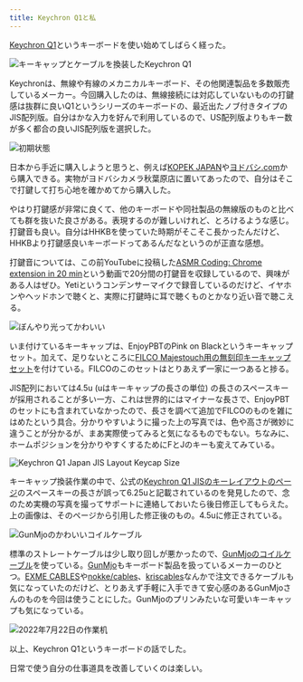 ```yaml
---
title: Keychron Q1と私
---
```

[Keychron Q1](https://www.keychron.com/products/keychron-q1-qmk-custom-mechanical-keyboard-japan-jis-layout)というキーボードを使い始めてしばらく経った。

![](https://lh3.googleusercontent.com/docs/ADP-6oFOutroSmbW0-5qTO8K2GV19KK2D3eZ0CVGCKuJzxJkAhTpTIu0V_91JxUrpIEK3wi2I9YlRXFGskwwGSyrvF5wuRIInMhCDUuS5IVOUPTeHWShaG0nJvV3r906hOGID0z87DPeOa1p_EkkIr8R0-1rz9xKnPW-mQt-SMC-WzRuKGwPB_FBFtjGYOwenokg2-B45hAHmqkIhgHlM8DLgIFp9m710Ney8fkiEE9GoPb-A_WqvbZeUJMoiw5C4U215VP5jiOpC7K8NQ19AFsBEPsLiY5ID9R9N86TP6o6iAjDoF4Dp9rfB12-6OYQpmsonXfqO-cx3JNT8cDdn4Fj6lJJXCBOQivc_OWRpTlkXDMdeebNPS8cOhVEKAeqaLippcCv2mJ7N-4_QD3QjPXoXPflib5caSbZGGAgWyMz28vUAZhEXurikJPBZlBy4Pej6FKm_3Loe7sRWD7icbaCMT-rscFD2CmTG-KRjL-gp9bjGUUXwLHsQU2SybkedT8lyU-NhHAIelHFb4O2ZGp2XXeTw6yXe0qzOea8Iuu1P3mflK-fep1ynyllWi_ipWLEYS4fzULbLWc1VC0tdxsZnnUvB3VnZ7XuAenG2WCIahgrbz-Id_K28ArQNeWM5DtLC4jwRrtMLUBULqNlHeUMDS6cH2jeAOPyP6WRuuutiAS9ZNn1crl1mRzcdAAMKSNIl_IEomtNk0QZz4bGYrTLrpWKm6h6myP8Olz5Tgnm-QgGMQlOOlWCAUvOfu7t5v_Es22aV1CLXO6LS5WIuNxXqocHTsx4Dxv1axBZsbd3XtOpkNpAdOi-0qxB-TH1d0eWREpiIdSvV2GtJzJbe5ZEKAM6zrBPDZ8OcMvp1YKvif5lRXr2KgfPvePiWpNsyQ0jZ4DEjbi67BFICrWG1nuDJMZyMeA7FPzJT9Cico9kPXOnCjtJfhSXfeMPFDzrPKKBiHM0bna47NlA2ZyN7FOEqk_aHY8mKTWXkCAgcQtmlAgQ0GPmxFZllG3sMQpTOwfjDg2OYUeSsUuKkzmP9xRRIe7DtnrOVAxKTzsM09TetCddRWbfFQijggdsw-zpEzAVoLXpw9Zokoo6GKSF-Ona4DY3H78VqCBUVUNVpu4kwiwgKkpFaGCAjQhwTT8YlhWKNJiPvkaD9qGml7-pU12R5XiPRbXg9i-XXMjtBUzwXiESu5WbuJfX52IHA49zSqnO83mF5Nc8FJxfKp4UA5uS70GvKCOPS-F0lEyxdExmG_cUy4-Dgw "キーキャップとケーブルを換装したKeychron Q1")

Keychronは、無線や有線のメカニカルキーボード、その他関連製品を多数販売しているメーカー。今回購入したのは、無線接続には対応していないものの打鍵感は抜群に良いQ1というシリーズのキーボードの、最近出たノブ付きタイプのJIS配列版。自分はかな入力を好んで利用しているので、US配列版よりもキー数が多く都合の良いJIS配列版を選択した。

![](https://lh3.googleusercontent.com/docs/ADP-6oEXtmR2U16sYIhVMB-wDszBEk-Ut2RA4T8ClkDezpEQkzevvwd6SSqWY0io8nW2UOINvmUvdgubFgcipfe8eyoYh2PDao9MWBEXK88ZIIsbn0rjZSIjRoZnES5B2QlwHqZUAJ6zDQxtd8is_ii1qQG7xr2x3ffW59dI_cg6FYiABUfB8_mf-P1keAPNysu-4afzfpndFQSDVMzD_Wzhl4Efn-zAvlIz9TVNx8T8fzVgNrvKVC6ITe0ot0d9BRGGCha6hqF9uiCqc-A3CzccjoOPMo613Q658DTwZYAB11XWcdhwifkr_iiZZyoYh7Rqci1EKw3C6cnGqn_uMSBvWipMDn21XRU_9SvTurCRGSpklIOdhtDPUAmYEgVrYg8kwbw5G_tbl_NpIRMUtJJxg1JmCoYs2tlggHMTAZ4CR1voAWVMDi2HfPCAXMyZ0l3S_OQaGA5cv7rQ362ncPBCd7ijIQXtQj_wu3aMVZrfl_7xOqTeid4H5Al9jCSYXA_1u-dim9IpnrjWpVhkoUNCuukJ5t65Us0dLBsmuk6S5iHqmnU0kkVJiEFZ7mHaEKEgL6ne6BwNpzyiP5ACSAUVzxk4lVsh_0FayF_ohQXX0aqrlz-OSjQL8-4GCahRbmTiNJxBXzXC4PIsTL512orcnPkDAyv0bLdu8NRHeNFRhjkDk-VMopNuAhOPH7JnAdKkgs--Z6QAD26GffPgEazpgf08OrkH4AnYbvHiLNfS-zGWwMK8zUavyrVwUfAro7EUZPhlKREB275HNzcuyqh7qQSBBtbZhywNQj9ywfHZ0VRR4TUu-nAQjDDZ-K1hyQT5kDaShlGIRIkgCOqRg4UaHXS2okgcicTZN1KbCvnraq1GUrDcfYXCtLVy4QjN60wFTjfuuMuZ6LMiHuAg6VDZXcFEPfDSUe3VfPZHQm69JRc8BqNX_kU-ZVPSGnP7E3VGiy-uriLqkeDd3VuRyn4rm1n9AEIyYlpY29NF5E_1fJGyJoxnIxvJZ5-bYHs1CMS7KN9mFz3qBJPXxIZ0-e1lu3kWKiytjw0RGUbKKeDWCW-GLKwi3r1Uz3hUPka1vTYWviWap1n3279DWNKoJCtMcO7ZghEJIZfr1yLgiL7HWN7svpSx3TkghiXo3psiIho7sblMuV7UxhO3ehKCqsHX8VO-GWRBAVDQruVBNTQz2GO4MpW4K5tBWoJUibUhhULDC_SwWYadk_F86l5eBDiMpaREsJEIPYCPdDLVHbPeyYzxK_DnVw "初期状態")

日本から手近に購入しようと思うと、例えば[KOPEK JAPAN](https://superkopek.jp/products/keychron-q1knob-us?variant=42638615904496)や[ヨドバシ.com](https://www.yodobashi.com/product/100000001007077436/)から購入できる。実物がヨドバシカメラ秋葉原店に置いてあったので、自分はそこで打鍵して打ち心地を確かめてから購入した。

やはり打鍵感が非常に良くて、他のキーボードや同社製品の無線版のものと比べても群を抜いた良さがある。表現するのが難しいけれど、とろけるような感じ。打鍵音も良い。自分はHHKBを使っていた時期がそこそこ長かったんだけど、HHKBより打鍵感良いキーボードってあるんだなというのが正直な感想。

打鍵音については、この前YouTubeに投稿した[ASMR Coding: Chrome extension in 20 min](https://www.youtube.com/watch?v=B5wdRcv-zQA&t=531s)という動画で20分間の打鍵音を収録しているので、興味がある人はぜひ。Yetiというコンデンサーマイクで録音しているのだけど、イヤホンやヘッドホンで聴くと、実際に打鍵時に耳で聴くものとかなり近い音で聴こえる。

![](https://lh3.googleusercontent.com/docs/ADP-6oHNpXZcMtILsa6NTAue-qtR5tde31jf9O9UufaYGRRWiOwdkCJM0ERcqOLWttcAZiVrVzfuxcTfU2dKLLc6BpcQbBQZmB2XgXXfE-e-8jqUDc2bWFgYVJD7wYfuCa-Gop3DE7IjDx_OGFYtLZNBH6HEeV9-H_-GtJQquajh_M7YEHcZqC2N1y4K_Q-QzpYTqBQ3AMU_f_jYa41Y4EKUo2ATagOAn-Vu0387IPZIo9QIMtPg9UgAnme1UJFUE1sFijOCYLyMz-XG8uN9P4035hOIOCikuuem6Y91xz3YpJE9CG9UB4v-D7gcryyjxQKl271U6dWnkVaxt7q3xuUbf3VFGltCPPSlKnRH3MJQnH-5Xtze1nTHd0dZrylWHhjWrc82ZEhvZMMcNLPKvCbxuO16dpRswMYDykPy3MquD8rcc55gsp1RgpR6eq7-yx0NyMpCbQrJU-0RUI4oJmdkVmR-vlTewKSU681ZWXzZHXplfiTfCEyNFr7L20-2CAUFqnQEpyoNNU55H8hMDmJ54c_YnrrjK47KRre2Xr9M-LV8_07P_9uSTGWwVnaBa7kDluKccTJ1tgcWwAMM2qXIL-Yu0IMzCwhSKg7ccrNiJKs7vcABvMmyCG5HUNvjAucQnCTNt9NCJnh01Cl0rwavqB2BkCGAcs5yXGlLi5yTPrpVkV-SUpdy6U2QXOr49iUpeAOscmD4cLFoYNOPvHg1kqiCLduo7lVkgLCS9L7diQB1vEi5D3Go0_fjRk-s3Dx5N-asdxwuPreVeXNySgfsrkOl6lF5NL8oeeHWAoWqjkdfk4bsp4MCz1zrI4ufj8IvmVyj_uCELPN1mXFcQa4tb7F6pK7GALXqd1VwpTgwIHQDQ57Zdxq7p-QDRKXO4ZE3othda4q1ccpCuKR6XB5yzctQ85Q3K4HnwUAJxGK6p-D8gqAWMuVGWp35GYI6R3R-1t-vmDrN8mcJJMWziLlQXiIiICP7w255_OfizmRPZFGnvCjRluKquS9vDHRHLG7L4hn2fj5Zd5AJMyJmg2VWhW-hFGeni3MpJKjhqBoDSr1f2-k9KysCDcXERDZktob-v8WdUC4-PGLaIJAt26MgIWGhjcmrTzd1YzafZK-CeZ51mr4xZjZbvbNSLzGF0YZSnNAf3JFmU8T7tHvrbLL0VYcKoz5aA-wJwfJ9QzrsEE5F1_ojVvZpKfC5HXq5pkyZB_XUkU0C31aB0AGveu5OL6Q2TYVpqpZHhrpDfcG93J58tNRhHg "ぼんやり光ってかわいい")

いま付けているキーキャップは、EnjoyPBTのPink on Blackというキーキャップセット。加えて、足りないところに[FILCO Majestouch用の無刻印キーキャップセット](https://www.amazon.co.jp/dp/B00R1BZ60K)を付けている。FILCOのこのセットはとりあえず一家に一つあると捗る。

JIS配列においては4.5u (uはキーキャップの長さの単位) の長さのスペースキーが採用されることが多い一方、これは世界的にはマイナーな長さで、EnjoyPBTのセットにも含まれていなかったので、長さを調べて追加でFILCOのものを雑にはめたという具合。分かりやすいように撮った上の写真では、色や高さが微妙に違うことが分かるが、まあ実際使ってみると気になるものでもない。ちなみに、ホームポジションを分かりやすくするためにFとJのキーも変えてみている。

![](https://lh3.googleusercontent.com/docs/ADP-6oE25KYzw5sfb1yoj7jfkl96WBMGHTi_BbW2VDKTRvXU6ELs9hBBLtarMudhKQj7UYcrRF68Afri0ZuRtd_1DJHXmIcLLJ4IcG_Sp3T4HfigbdDGSNGwp_qL5sj-Hi8xwpeC27jCTqqf6iwG15rjVNtJSiUaXSTZOJtx_uKEc2hyGHHq9Cgm2kqHB20cNWw6zIvsb4mWxo5WOOsZVU4TdtPjq3dMUbq_4h9Rvsp8wNqqSA9ECu0CX-3ahDQ9rA8DNxW0c_nBb3q1PF0nwgZmGVq88IGih3cuG5dzmCQCpz-aifXglp2HrU6FP44uSbWjMRkt2mNS1QG1uV5E46hkiH8Q-qfLgQ_SIRrD-NhHcgSv9377koqxUFafCSL7dvBksIPkxTTI1UDNptfNfMORrgDZCKPDKb_bha8VhCziMVlsQkb8rtDm670nlPmb14OTtmG4hlgQjxWdBJdBv1ywWNM1TUaB3BPfPUb7nHNNHfUQnK8W1N3QabDDTGFENVThnjQMwh32O6V-qpBvgERKb-9DiCRZdW0kZOKdjD8-7fRbdcMoMOzapyoMPKbLWy0yqDcfTOXzIM556qjdW39ui57xU9EuQq3Wrtn50nM9WrqT1Exaj2FwMsFFcaUgl-OiyljKMMH_-WkaMMA1Ijdm1o-_1i8rTqkkHEGy-XgQuFipO5iTBvNggE_dn4m_0nCjjx63-xkvbxScY7swHiOF6cjU9MifUZiGZDr7Ajd7lQBX48FpL-6mcl4Gc04Z7bLNFEqRKGaKXTRViB4rW2UKsx6mBRNGTXuUFZgv0H24pgtekXeLANpD1kHOauDT-XGjagskICRDjq45bs_eSFNA0kV4-3FCOjouPBkn3R2f0NPGXGzNuNLXv75VC-nI4gSxYVWbjXEuFKMpzMdtz6_okAAlYwacdAUjrkKZ0Jl1KjVbGCxL7MlYvO5wFiMEK3mzzLG9rc8Sx_HHcbrPm5Mhu6G9_fS30UrXnbFbOJb2nXLUcBwzqNJsVp2MraXiWHoxMy4mH5WvTXtArlDT8o1lKv-TDUXdP0Yxh_jQAyxWa3Oztro9YpXVzVAOu_DL3_8i6PSvytcvJmtcfL3QS1AcpgwldmZSV_s0fvFeXrnssdRTOL-LBQpuvh1YVzl7Np4LTC08l4ZNl0yZYDRATHKp3lRWn1LDHcLZhsO0Lte0z3hAylwqpN0FctOsD06UxUzSup7Oql9KPaOIJeWpldTWSSZ-VqBxoEBm19PxfBtLMVc0thFC_A "Keychron Q1 Japan JIS Layout Keycap Size")

キーキャップ換装作業の中で、公式の[Keychron Q1 JISのキーレイアウトのページ](https://www.keychron.com/pages/keychron-q1-japan-jis-layout-keycap-size)のスペースキーの長さが誤って6.25uと記載されているのを発見したので、念のため実機の写真を撮ってサポートに連絡しておいたら後日修正してもらえた。上の画像は、そのページから引用した修正後のもの。4.5uに修正されている。

![](https://lh3.googleusercontent.com/docs/ADP-6oFs4Z3jvPKmPBZ7pDlBcuV_j5QKpgehKSI06zfJCqHqE7i1vFlGydE9128LsGXAiblDUNgFzM_nINbc7N_Yw2mwsgiqRZpOV75OYj5oBtF4qoS3j7VRwz6fn0zv8YhMv-1_kE1HLs76oOShXl21p3NH34WbT8ZzorktdANsFeEu1fHDjey6KPfb7tSajArMg4E7xvQzLF8-CI7KZ4D404YyoJHOymhYY7thnOsrz_zL7wVRzTRtIVHfRC491tgmQ-YtVQHCKlD7bUFMu-SM28LuRwv-mBMYVnWCPga17xSClpesf-GNL-HYFT-QiFrU7PFa8_SUg7-1YELq8f2S17wAy1vplUeGT1VSi54JpwNGt1ypPFtWFHLHdw_POrMiMIk7bE83Y9MelH5OQ3HL21JwFfFXuqiXGxZK8jLA0gcBiv2Sgl-8rH-m2qzKc5M2QR7xQeo6wCUzyy2Ku4o1-uItqPPriOHJw3S3qsC5xMXYNwtLZ3NFHamK8-FwgqZbiG8a7W5I9iuuPtiSlMdK02GZ39GAStUEu4XH4_WsupBh1XwY53uv-nxMzUtECGnfEqyG_K2VkuxWRJloR77HKzI2JFEOY-f5gJE3SggmB2DXjg-PQ2oge8jA2EptSp8_eD2y_h-Bo6eG757Eu6K5byPyiF7h1tGYIlyF3Y_95uZirkHzGX2Lhb3HI3QFhfI7JPQEcrKvfA6NQiizxzRHt2cqQYt5I3t-0YP6CJ3_5efZN_ggRAQWAHchS0lpp9XsCImoLLWoQODZ8CyYUxvardPPYtRseCnCWbPXdsw0OKpwENxV-8tt8Wa2nz4hq9jhC_-4lJY_e5-q96Y0a4VmjUJg8r4vESaejDn8iD2RQ15f0kFCWTN1976CohTHSyi3elIGFsMAZWPYHuDqX8O6L2sYSWEg7BzuNOR4YzqIXkUhUdOfXPlWv7K7S6y0Oj5UxsHfxbBxA5bPxMhfmW0w78yGqf7Xybi1ocF-LIsWbvMmDbynj2G-UDW5Ldu4-t617Cjnf_0C4B8mFFuBtGchdW73U-atRKyQlR-WmcG1XDmz9lONbY4JcWLH_WYycM3m9Yr1NtX0lY5zrxihRR5Q_wd4lcYgsSZilTh49NiW5gnHHdhuQ4gvuo28x0UVqWflnDbVXQHaZOhX1v4q7pkAi6-xWnBGi_6sj0XSMSlxzU-yN1b5EvBaVPlwJyLMxte7qKPzm8PxgzksLmlWMTjf6d-lZvA3pQAquW9OIQ8r5f3Fy21KgQ "GunMjoのかわいいコイルケーブル")

標準のストレートケーブルは少し取り回しが悪かったので、[GunMjoのコイルケーブル](https://www.amazon.co.jp/dp/B09F5T7LTQ)を使っている。[GunMjo](https://www.gunmjo.com/)もキーボード製品を扱っているメーカーのひとつ。[EXME CABLES](https://exmecables.com/)や[nokke/cables](https://www.nokke-labora.com/)、[kriscables](https://kriscables.com/)なんかで注文できるケーブルも気になっていたのだけど、とりあえず手軽に入手できて安心感のあるGunMjoさんのものを今回は使うことにした。GunMjoのプリンみたいな可愛いキーキャップも気になっている。

![](https://lh3.googleusercontent.com/docs/ADP-6oF259QaGEtHCZil4uKS28Mn6ACx91zMZT0jcHeORhkFaJrbV553WDABnWfyktYexaEFLswYloZnN8UXsaRdZkZEJk3wAYEohcriGWEPyuA2HjPRVLbsogsEwtyM84FLFTZi5LsbsiVkB98damuMTOOp-OQY6V1hqhBDQKCPp3QxY0dQPdPQejoT6fHNKhdW9g5vAO-J8lnyTy9gxtC81kOhNMLRdv7y4qfTVErGCCMPtsN3EFC6K6V_lwsL-0_q4078oNYhxRDAAX1dzW1n7NHq3VA0tG9-W8SoGDTZS23lru6Ukki2zXw8KVKVdXEQZYT6_hxlBqP_KecAQ7sKnrrMCWHgvVxmEbwUKHjagnJ2DPYmf4tjP_kxyq0L-LXwb6bcKj-8CRxK9y1V6_ki03XLt7SJdwzAHsS5C3IJQBU-DCm41B-BbKTmgOLr6Ir8DGHQ7PF_p7rzgigaNyaLrqzeHVEEhdWoFWTP6o1CMA3RbgezEOpYSHJrDMD92Kya-q-doPjuCRhcTJFgjyxRBRQeRxLgqoazP_LFnSsg5rwveNIDB5J6bKTsv_GieeO-dMyNu10oGslyi0DHnUosW71kgm1mzsS7pM30zV8ysEQvoZBe1hWQjIdAS2I66KETqN8b_l4gSeeDpDtf0W5Y1fcTbIWVfEsCX6pjQ95_UP6cYkIATkNyw846x3Rq3ch82dFHwhz015YNwFHNjORxz5ek3Gr2fLZ3x79-yq_WQ_qfEXNFa-SUoAKKnSHPsfUXZ7j2n4lMzZjuubpc5UexBBKu6ou2gw8xeYnJN-MZXA4MIzLjWXMv6OLfYz378QjtwJH1_lX2nBy0YDNeen5OEtSkVgRorkbFYYCAbmlwMIMnFzjvIOg4PZdrGgTT55ZnEhNYHrpPU47ec78paDK9INS4XaZwLQrecb2QcIN9RHAqfkqmf0uGNcTxWBheILGIKTlsFsZw2-_X6rNnnlWHqZlOK2uFSLxezrPRglbqseQN5oS7uMgbqekHcQTQDYIFqdjl51CtwKKgLaL1ccspkRvdBj7sU6L77kzIafc3V7109aOHOFWnFbbQo5l1owDFbf7rzQGcQqrkH8S6lo3SJ5ZJc8grtgbqYexnc-RINZSosSERRU9jMoG1xH7kMWp8hfPiA64D-nMG7MTWKUbzHXoyJetJHS4Dxkhcc5TNHDddsYAmNbTd3w2Q3nZ0G2bO3aZvWbedxPeJ6Lbdjav_CoS0CFYNemFIMIlaZDExR4vXovBjmw "2022年7月22日の作業机")

以上、Keychron Q1というキーボードの話でした。

日常で使う自分の仕事道具を改善していくのは楽しい。
